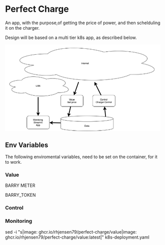 # Perfect Charge

An app, with the purpose,of getting the price of power, and then schelduling it on the charger.

Design will be based on a multi tier k8s app, as described below.

![image](design.png)


## Env Variables

The following enviromental variables, need to be set on the container, for it to work.


### Value
BARRY METER

BARRY_TOKEN


### Control

### Monitoring


sed -i "s|image: ghcr.io/rhjensen79/perfect-charge/value|image: ghcr.io/rhjensen79/perfect-charge/value:latest|" k8s-deployment.yaml